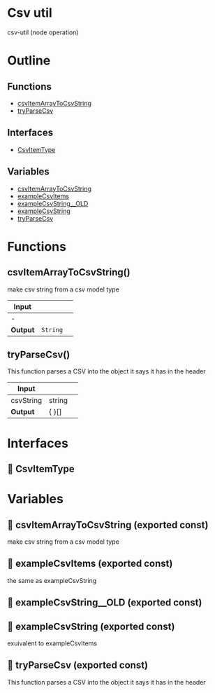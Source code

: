 # Csv util

csv-util (node operation)



# Outline

## Functions

- [csvItemArrayToCsvString](#csvItemArrayToCsvString)
- [tryParseCsv](#tryParseCsv)

## Interfaces

- [CsvItemType](#csvitemtype)

## Variables

- [csvItemArrayToCsvString](#csvitemarraytocsvstring)
- [exampleCsvItems](#examplecsvitems)
- [exampleCsvString__OLD](#examplecsvstring-old)
- [exampleCsvString](#examplecsvstring)
- [tryParseCsv](#tryparsecsv)



# Functions

## csvItemArrayToCsvString()

make csv string from a csv model type


| Input      |    |    |
| ---------- | -- | -- |
| - | | |
| **Output** | `String`   |    |



## tryParseCsv()

This function parses a CSV into the object it says it has in the header


| Input      |    |    |
| ---------- | -- | -- |
| csvString | string |  |
| **Output** | {  }[]   |    |


# Interfaces

## 🔷 CsvItemType

# Variables

## 📄 csvItemArrayToCsvString (exported const)

make csv string from a csv model type


## 📄 exampleCsvItems (exported const)

the same as exampleCsvString


## 📄 exampleCsvString__OLD (exported const)

## 📄 exampleCsvString (exported const)

exuivalent to exampleCsvItems


## 📄 tryParseCsv (exported const)

This function parses a CSV into the object it says it has in the header

